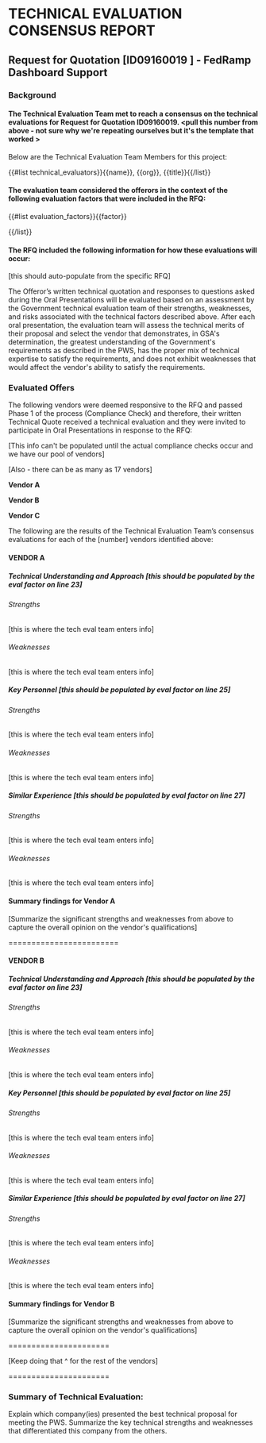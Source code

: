 # TECHNICAL EVALUATION CONSENSUS REPORT

## Request for Quotation [ID09160019 <pull this from the final RFQ when posted>] - FedRamp Dashboard Support

<note that the ID Number and the Title of the RFQ should pull from the RFQ>

### Background

#### The Technical Evaluation Team met to reach a consensus on the technical evaluations for Request for Quotation ID09160019.  <pull this number from above - not sure why we're repeating ourselves but it's the template that worked >
Below are the Technical Evaluation Team Members for this project:

{{#list technical_evaluators}}{{name}}, {{org}}, {{title}}{{/list}}

#### The evaluation team considered the offerors in the context of the following evaluation factors that were included in the RFQ:

{{#list evaluation_factors}}{{factor}}

{{/list}}

#### The RFQ included the following information for how these evaluations will occur:

[this should auto-populate from the specific RFQ]

The Offeror’s written technical quotation and responses to questions asked during the Oral Presentations will be evaluated based on an assessment by the Government technical evaluation team of their strengths, weaknesses, and risks associated with the technical factors described above. After each oral presentation, the evaluation team will assess the technical merits of their proposal and select the vendor that demonstrates, in GSA's determination, the greatest understanding of the Government's requirements as described in the  	 PWS, has the proper mix of technical expertise to satisfy the requirements, and does not exhibit weaknesses that would affect the vendor's ability to satisfy the requirements.

### Evaluated Offers

The following vendors were deemed responsive to the RFQ and passed Phase 1 of the process (Compliance Check) and therefore, their  written Technical Quote received a technical evaluation and they were invited to participate in Oral Presentations in response to the RFQ:

[This info can't be populated until the actual compliance checks occur and we have our pool of vendors]

[Also - there can be as many as 17 vendors]

**Vendor A**

**Vendor B**

**Vendor C**

The following are the results of the Technical Evaluation Team’s consensus evaluations for each of the [number] vendors identified above:

#### VENDOR A

##### Technical Understanding and Approach [this should be populated by the eval factor on line 23]

###### Strengths

[this is where the tech eval team enters info]

###### Weaknesses

[this is where the tech eval team enters info]

##### Key Personnel [this should be populated by eval factor on line 25]

###### Strengths

[this is where the tech eval team enters info]

###### Weaknesses

[this is where the tech eval team enters info]

##### Similar Experience [this should be populated by eval factor on line 27]

###### Strengths
[this is where the tech eval team enters info]

###### Weaknesses

[this is where the tech eval team enters info]

#### Summary findings for Vendor A

[Summarize the significant strengths and weaknesses from above to capture the overall opinion on the vendor's qualifications]

========================

#### VENDOR B

##### Technical Understanding and Approach [this should be populated by the eval factor on line 23]

###### Strengths

[this is where the tech eval team enters info]

###### Weaknesses

[this is where the tech eval team enters info]

##### Key Personnel [this should be populated by eval factor on line 25]

###### Strengths

[this is where the tech eval team enters info]

###### Weaknesses

[this is where the tech eval team enters info]

##### Similar Experience [this should be populated by eval factor on line 27]

###### Strengths
[this is where the tech eval team enters info]

###### Weaknesses

[this is where the tech eval team enters info]

#### Summary findings for Vendor B

[Summarize the significant strengths and weaknesses from above to capture the overall opinion on the vendor's qualifications]

======================

[Keep doing that ^ for the rest of the vendors]

======================


### Summary of Technical Evaluation:

Explain which company(ies) presented the best technical proposal for meeting the PWS.  Summarize the key technical strengths and weaknesses that differentiated this company from the others.
